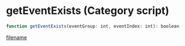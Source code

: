 # getEventExists (Category script)

```js
function getEventExists(eventGroup: int, eventIndex: int): boolean
```

[filename](getEventExists_m.md ':include')
